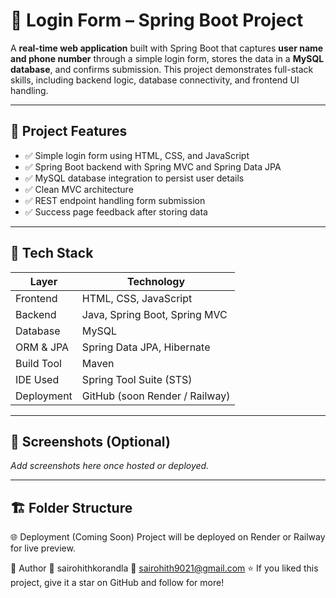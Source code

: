 # 🔐 Login Form – Spring Boot Project

A **real-time web application** built with Spring Boot that captures **user name and phone number** through a simple login form, stores the data in a **MySQL database**, and confirms submission. This project demonstrates full-stack skills, including backend logic, database connectivity, and frontend UI handling.

---

## 🚀 Project Features

- ✅ Simple login form using HTML, CSS, and JavaScript
- ✅ Spring Boot backend with Spring MVC and Spring Data JPA
- ✅ MySQL database integration to persist user details
- ✅ Clean MVC architecture
- ✅ REST endpoint handling form submission
- ✅ Success page feedback after storing data

---

## 🧰 Tech Stack

| Layer        | Technology                     |
|--------------|--------------------------------|
| Frontend     | HTML, CSS, JavaScript          |
| Backend      | Java, Spring Boot, Spring MVC  |
| Database     | MySQL                          |
| ORM & JPA    | Spring Data JPA, Hibernate     |
| Build Tool   | Maven                          |
| IDE Used     | Spring Tool Suite (STS)        |
| Deployment   | GitHub (soon Render / Railway) |

---

## 📸 Screenshots (Optional)

_Add screenshots here once hosted or deployed._

---

## 🏗️ Folder Structure

🌐 Deployment (Coming Soon)
Project will be deployed on Render or Railway for live preview.

🙌 Author
👤 sairohithkorandla
📧 sairohith9021@gmail.com
⭐ If you liked this project, give it a star on GitHub and follow for more!
